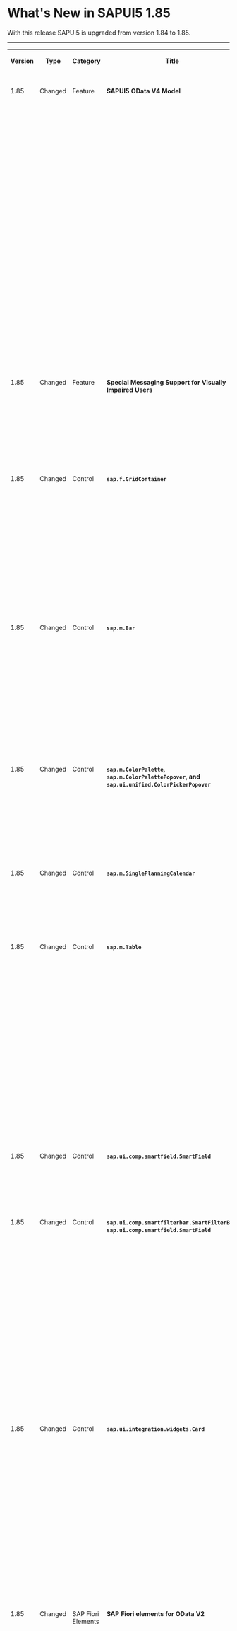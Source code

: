 <!-- loio1d18eb5973ac477ba87f16057adb2571 -->

# What's New in SAPUI5 1.85

With this release SAPUI5 is upgraded from version 1.84 to 1.85.



****


<table>
<tr>
<th valign="top">

Version

</th>
<th valign="top">

Type

</th>
<th valign="top">

Category

</th>
<th valign="top">

Title

</th>
<th valign="top">

Description

</th>
<th valign="top">

Action

</th>
<th valign="top">

Available as of

</th>
</tr>
<tr>
<td valign="top">

1.85 

</td>
<td valign="top">

Changed 

</td>
<td valign="top">

Feature 

</td>
<td valign="top">

**SAPUI5 OData V4 Model** 

</td>
<td valign="top">

**SAPUI5 OData V4 Model**

The new version of the SAPUI5 OData V4 model introduces the following features:

-   We now provide the `sap.ui.model.odata.v4.ODataModel#getMessages` method for use by `sap.ui.model.Context#getMessages`. Both methods can be used to highlight table rows with messages. For more information, see [Highlighting Table Rows with Messages](../04_Essentials/server-messages-in-the-odata-v4-model-fbe1cb5.md#loiofbe1cb5613cf4a40a841750bf813238e__section_highlighting_table_rows).

-   The `sap.ui.model.odata.v4.ODataListBinding#refresh` method is now supported for kept-alive contexts. A list binding context can be kept alive with the `sap.ui.model.odata.v4.Context#setKeepAlive` method introduced with SAPUI5 1.81.
-   When using `groupLevels` with the `$$aggregation` list binding parameter, we now support grand totals.
-   `TargetProperties` of type `edm.String` are supported in accordance with recent changes to the `SideEffectsType` and can be directly provided to the `sap.ui.model.odata.v4.Context#requestSideEffects` method.
-   You can now set the value of an instance annotation for a newly created or already existing entity. The set value is sent to the back end in a `POST` or `PATCH` request, respectively.

For more information, see [OData V4 Model](../04_Essentials/odata-v4-model-5de13cf.md), the [API Reference](https://ui5.sap.com/#/api/sap.ui.model.odata.v4), and the [Samples](https://ui5.sap.com/#/entity/sap.ui.model.odata.v4.ODataModel) in the Demo Kit.

<sub>Changed•Feature•Info Only•1.85</sub>

</td>
<td valign="top">

Info Only

</td>
<td valign="top">

2020-12-03

</td>
</tr>
<tr>
<td valign="top">

1.85 

</td>
<td valign="top">

Changed 

</td>
<td valign="top">

Feature 

</td>
<td valign="top">

**Special Messaging Support for Visually Impaired Users** 

</td>
<td valign="top">

**Special Messaging Support for Visually Impaired Users**

The `sap.ui.core.InvisibleMessage` class is no longer experimental. This class is used to programmatically expose dynamic content changes that can be announced by the screen reader. For more information, see [Invisible Messaging](../05_Developing_Apps/invisible-messaging-b9a7d6f.md), the [API Reference](https://ui5.sap.com/#/api/sap.ui.core.InvisibleMessage) and the [Sample](https://ui5.sap.com/#/entity/sap.ui.core.InvisibleMessage).

<sub>Changed•Feature•Info Only•1.85</sub>

</td>
<td valign="top">

Info Only 

</td>
<td valign="top">

2020-12-03

</td>
</tr>
<tr>
<td valign="top">

1.85 

</td>
<td valign="top">

Changed 

</td>
<td valign="top">

Control 

</td>
<td valign="top">

**`sap.f.GridContainer`** 

</td>
<td valign="top">

**`sap.f.GridContainer`**

We have improved the two-dimensional keyboard navigation. Now navigation using the [Arrow Keys\] follows the configurable two-dimensional grid. This model provides stable navigation paths when there are items of different sizes. When the user presses an [Arrow Key\] in a direction outward of the `GridContainer`, a `borderReached` event is fired. The implementation of the `borderReached` event allows the application developer to control where the focus goes and \(depending on the surrounding layout\) to pass the focus to a specific place in a neighboring `GridContainer` using the `GridContainer#focusItemByDirection` method. For more information, see the [API Reference](https://ui5.sap.com/#/api/sap.f.GridContainer) and the [Sample](https://ui5.sap.com/#/entity/sap.f.GridContainer/sample/sap.f.sample.GridContainersNavigation).

<sub>Changed•Control•Info Only•1.85</sub>

</td>
<td valign="top">

Info Only 

</td>
<td valign="top">

2020-12-03

</td>
</tr>
<tr>
<td valign="top">

1.85 

</td>
<td valign="top">

Changed 

</td>
<td valign="top">

Control 

</td>
<td valign="top">

**`sap.m.Bar`** 

</td>
<td valign="top">

**`sap.m.Bar`**

We have added a new `titleAlignment` property. It enables developers to create custom headers for controls that use headers based on `sap.m.Bar` and to achieve proper title alignment. To keep the default `Bar` behavior \(when it is not used as a header\), we have added a new value `None` \(default\) to the `sap.m.TitleAlignment` enumeration. If the `titleAlignment` value is set to `Start` or `Center`, the horizontal alignment of the `contentMiddle` aggregation of `sap.m.Bar` accepts the same setting. If the `titleAlignment` is set to `Auto`, the `contentMiddle` aggregation is set according to the default theme setting. For more information, see the [API Reference](https://ui5.sap.com/#/api/sap.m.Bar).

<sub>Changed•Control•Info Only•1.85</sub>

</td>
<td valign="top">

Info Only 

</td>
<td valign="top">

2020-12-03

</td>
</tr>
<tr>
<td valign="top">

1.85 

</td>
<td valign="top">

Changed 

</td>
<td valign="top">

Control 

</td>
<td valign="top">

**`sap.m.ColorPalette`, `sap.m.ColorPalettePopover`, and `sap.ui.unified.ColorPickerPopover`** 

</td>
<td valign="top">

**`sap.m.ColorPalette`, `sap.m.ColorPalettePopover`, and `sap.ui.unified.ColorPickerPopover`**

A `liveChange` event is now available in these controls, which are using the `sap.ui.unified.ColorPicker` internally. This event is used to propagate real-time color changes from inside the `ColorPicker` before closing the popover that contains this `ColorPicker`. For more information, see the [ColorPickerPopover](https://ui5.sap.com/#/entity/sap.ui.unified.ColorPicker/sample/sap.ui.unified.sample.ColorPickerPopover) and the [ColorPalettePopover](https://ui5.sap.com/#/entity/sap.m.ColorPalette/sample/sap.m.sample.ColorPalettePopover) samples.

<sub>Changed•Control•Info Only•1.85</sub>

</td>
<td valign="top">

Info Only 

</td>
<td valign="top">

2020-12-03

</td>
</tr>
<tr>
<td valign="top">

1.85 

</td>
<td valign="top">

Changed 

</td>
<td valign="top">

Control 

</td>
<td valign="top">

**`sap.m.SinglePlanningCalendar`** 

</td>
<td valign="top">

**`sap.m.SinglePlanningCalendar`**

The `specialDates` aggregation, which allows you to define special dates for the control, is now visible in the Month view for all supported SAP themes. For more information, see the [API Reference](https://ui5.sap.com/#/api/sap.m.SinglePlanningCalendar).

<sub>Changed•Control•Info Only•1.85</sub>

</td>
<td valign="top">

Info Only 

</td>
<td valign="top">

2020-12-03

</td>
</tr>
<tr>
<td valign="top">

1.85 

</td>
<td valign="top">

Changed 

</td>
<td valign="top">

Control 

</td>
<td valign="top">

**`sap.m.Table`** 

</td>
<td valign="top">

**`sap.m.Table`**

> ### Caution:  
> This feature is no longer in place as of 1.85.1. as the default behavior . For more information , see the What’s New in 1.86 and the [API Reference](https://ui5.sap.com/#/api/sap.m.Table) for `fixedLayout`. 

If the sum of the width of all columns in a table is less than the available space for the whole table, we now render a placeholder column to occupy the remaining unused space. This feature is enabled by default.

![](images/Dummy_Column_1da07e7.png)

For more information, see the [API Reference](https://ui5.sap.com/#/api/sap.m.Table).

<sub>Changed•Control•Info Only•1.85</sub>

</td>
<td valign="top">

Info Only 

</td>
<td valign="top">

2020-12-03

</td>
</tr>
<tr>
<td valign="top">

1.85 

</td>
<td valign="top">

Changed 

</td>
<td valign="top">

Control 

</td>
<td valign="top">

**`sap.ui.comp.smartfield.SmartField`** 

</td>
<td valign="top">

**`sap.ui.comp.smartfield.SmartField`**

We've updated the object status icons of the `SmartField` according to the latest [SAP Fiori design guidelines](https://experience.sap.com/fiori-design-web/object-display-elements/).

<sub>Changed•Control•Info Only•1.85</sub>

</td>
<td valign="top">

Info Only 

</td>
<td valign="top">

2020-12-03

</td>
</tr>
<tr>
<td valign="top">

1.85 

</td>
<td valign="top">

Changed 

</td>
<td valign="top">

Control 

</td>
<td valign="top">

**`sap.ui.comp.smartfilterbar.SmartFilterBar`, `sap.ui.comp.smartfield.SmartField`** 

</td>
<td valign="top">

**`sap.ui.comp.smartfilterbar.SmartFilterBar`, `sap.ui.comp.smartfield.SmartField`**

-   We have enabled the support of a `ValueListParameterConstant` as a `valueList` property of the `Common.v1.ValueList` annotation. This constant specifies a unique value that is used to get an exact match result of your queries. It affects the autocomplete suggestion feature and the value help option. Parameters with a constant value are not shown in the filter bar of the `ValueHelpDialog` as filterable fields.

    For more information, see the [Sample](https://ui5.sap.com/#/entity/sap.ui.comp.smartfield.SmartField/sample/sap.ui.comp.sample.smartfield.WithValueListAndConstantParameter). 

-   Until now, the recently used values function didn't take into account possible language changes in the application. Now, if you use your application in one language and switch the language in SAP Fiori launchpad, the recently used values consider this change and store the data for the different languages. Note that all data stored before the introduction of this feature will be displayed in the field history only when the application is in English.


<sub>Changed•Control•Info Only•1.85</sub>

</td>
<td valign="top">

Info Only 

</td>
<td valign="top">

2020-12-03

</td>
</tr>
<tr>
<td valign="top">

1.85 

</td>
<td valign="top">

Changed 

</td>
<td valign="top">

Control 

</td>
<td valign="top">

**`sap.ui.integration.widgets.Card`** 

</td>
<td valign="top">

**`sap.ui.integration.widgets.Card`**

-   You can now configure the `min-height` of the content within Analytical and Component cards. To achieve this, add the <code>“minHeight”: “&lt;<i>CSS value</i>&gt;”</code> property to the `content` section of the manifest. For more information, see the [Analytical Card](https://ui5.sap.com/test-resources/sap/ui/integration/demokit/cardExplorer/webapp/index.html#/learn/types/analytical) and [Component Card](https://ui5.sap.com/test-resources/sap/ui/integration/demokit/cardExplorer/webapp/index.html#/learn/types/component) sections in the Card Explorer.

-   We have added a new `actionDefinitions` \(experimental\) aggregation. It defines the action buttons that appear in the card-header menu. The `actionDefinitions` is of type `sap.ui.integation.ActionDefinition`, which allows developers to add, remove, or modify the actions at any time. This aggregation replaces the \(deprecated\) `actions` property of `sap.ui.integration.Extension`. For more information, see the [API Reference](https://ui5.sap.com/#/api/sap.ui.integration.widgets.Card/Aggregations) in the Demo Kit and the [Extension](https://ui5.sap.com/test-resources/sap/ui/integration/demokit/cardExplorer/webapp/index.html#/explore/extension/customActions) and [Component Card](https://ui5.sap.com/test-resources/sap/ui/integration/demokit/cardExplorer/webapp/index.html#/explore/component/customActions) samples in the Card Explorer.


<sub>Changed•Control•Info Only•1.85</sub>

</td>
<td valign="top">

Info Only 

</td>
<td valign="top">

2020-12-03

</td>
</tr>
<tr>
<td valign="top">

1.85 

</td>
<td valign="top">

Changed 

</td>
<td valign="top">

SAP Fiori Elements 

</td>
<td valign="top">

**SAP Fiori elements for OData V2** 

</td>
<td valign="top">

**SAP Fiori elements for OData V2**

The following changes and new features are available for SAP Fiori elements for OData V2:

-   In object pages, if the subsection has only one type of content \(table or chart\), and the subsection title is the same as the control title, then only the control title is displayed in the subsection. For more information, see [Adding Titles to Object Page Tables](../06_SAP_Fiori_Elements/adding-titles-to-object-page-tables-d9a4539.md).

-   Analytical list pages now enable visual filter charts to convey information in an intuitive manner. This is done using semantic colors for filter values that are compared against predefined colors for dimension values. For more information, see [Enabling Semantic Operators in the Filter Bar](../06_SAP_Fiori_Elements/enabling-semantic-operators-in-the-filter-bar-fef65d0.md).

-   Analytical list pages now support the `QuickInfo` property for visual filters.

-   Technical errors are now displayed in a popup, instead of navigating to a separate error page.


<sub>Changed•SAP Fiori Elements•Info Only•1.85</sub>

</td>
<td valign="top">

Info Only 

</td>
<td valign="top">

2020-12-03

</td>
</tr>
<tr>
<td valign="top">

1.85 

</td>
<td valign="top">

Changed 

</td>
<td valign="top">

SAP Fiori Elements 

</td>
<td valign="top">

**SAP Fiori elements for OData V4** 

</td>
<td valign="top">

**SAP Fiori elements for OData V4**

The following changes and new features are available for SAP Fiori elements for OData V4:

-   Value help with a dropdown list now also supports text arrangement with `#textFirst`, `#textLast`. For more information, see [Value Help as a Dropdown List](../06_SAP_Fiori_Elements/value-help-as-a-dropdown-list-2a0a630.md).

-   Key users can now move and rename sections and subsections on the object page. For more information, see [Adapting the UI: List Report and Object Page](../06_SAP_Fiori_Elements/adapting-the-ui-list-report-and-object-page-0d2f1a9.md).

-   You can now define context-dependent value help via the `Common.ValueListRelevantQualifiers` annotation term. For more information, see [Configuring Fields](../06_SAP_Fiori_Elements/configuring-fields-4b50f21.md).

-   You can now exclude specific fields from the table personalization dialog in the list report and object page. For more information, see [Tables](../06_SAP_Fiori_Elements/tables-c0f6592.md).

-   You can now add custom fields and facets on the object page header. For more information, see [Extension Points for Object Page Header Facets](../06_SAP_Fiori_Elements/extension-points-for-object-page-header-facets-61cf0ee.md).

-   If you have added custom content to your app, you can now adjust the inner-app state. For more information, refer to [Custom State Handling for Extended Apps](../06_SAP_Fiori_Elements/custom-state-handling-for-extended-apps-89fa878.md).

-   The navigation behavior of an app after executing an action has been updated. The navigation after executing an action is triggered, by default, only when the entity type of the returned instance is the same and the returned instance is different from the current instance against which the action was called. For more information, see [Configuring Internal Navigation](../06_SAP_Fiori_Elements/configuring-internal-navigation-2c65f07.md).

-   List reports now support default values for the filter fields when the standard variant is used. The default values can be specified via annotations. For more information, see [Configuring Default Filter Values](../06_SAP_Fiori_Elements/configuring-default-filter-values-f27ad7b.md).

-   You can now highlight important values in blue, so that users know immediately which values require their attention within a large table view. For more information, see [Status Colors and Icons](../06_SAP_Fiori_Elements/status-colors-and-icons-1641180.md).

-   You can now use the `operatorConfiguration` option to include or exclude specific date range operations when using a semantic date range. For more information, see [Enabling Semantic Operators in the Filter Bar](../06_SAP_Fiori_Elements/enabling-semantic-operators-in-the-filter-bar-fef65d0.md).

-   You can now adapt the size of micro charts in responsive tables and configure the label. For more information, see [Adding a Micro Chart to a Table](../06_SAP_Fiori_Elements/adding-a-micro-chart-to-a-table-b8312a4.md).

-   In the list report, users can now create a dynamic tile with a record count, where the applied filter is also considered. For more information, see [The Share Functionality](../06_SAP_Fiori_Elements/the-share-functionality-022bf0d.md).

-   If a property has a `SemanticObject` annotation, but no navigation is available from this application for this `SemanticObject`, the link is displayed as a text.

-   You can now have several entity sets in parallel in the list report. The list report shows multiple tables via tabs, and each table can be based on different entity sets. For more information, see [Defining Multiple Views on a List Report with Different Entity Sets and Table Settings](../06_SAP_Fiori_Elements/defining-multiple-views-on-a-list-report-with-different-entity-sets-and-table-settings-b6b59e4.md).

-   If the copy/paste feature is available on the object page, the 'Export to Spreadsheet' feature is now available by default. It can be disabled. A message is displayed to users when they click on the *Paste* button to paste data into tables, informing about the correct keyboard shortcut combination they should use, based on the desktop device they are using. For more information, see [Copying and Pasting from Spreadsheet Applications to Tables](../06_SAP_Fiori_Elements/copying-and-pasting-from-spreadsheet-applications-to-tables-f6a8fd2.md).

-   By using the *Information* criticality type on the `LineItem`, you can now highlight \(in blue\) new items that were created outside of the app \(for example, through an API in the back end, or as a side effect\) and need the user's attention, . For more information, see [Highlighting Line Items Based on Criticality](../06_SAP_Fiori_Elements/highlighting-line-items-based-on-criticality-0d501b1.md).


<sub>Changed•SAP Fiori Elements•Info Only•1.85</sub>

</td>
<td valign="top">

Info Only 

</td>
<td valign="top">

2020-12-03

</td>
</tr>
</table>

**Related Information**  


[What's New in SAPUI5 1.119](what-s-new-in-sapui5-1-119-0b1903a.md "With this release SAPUI5 is upgraded from version 1.118 to 1.119.")

[What's New in SAPUI5 1.118](what-s-new-in-sapui5-1-118-3eecbde.md "With this release SAPUI5 is upgraded from version 1.117 to 1.118.")

[What's New in SAPUI5 1.117](what-s-new-in-sapui5-1-117-029d3b4.md "With this release SAPUI5 is upgraded from version 1.116 to 1.117.")

[What's New in SAPUI5 1.116](what-s-new-in-sapui5-1-116-ebd6f34.md "With this release SAPUI5 is upgraded from version 1.115 to 1.116.")

[What's New in SAPUI5 1.115](what-s-new-in-sapui5-1-115-409fde8.md "With this release SAPUI5 is upgraded from version 1.114 to 1.115.")

[What's New in SAPUI5 1.114](what-s-new-in-sapui5-1-114-890fce1.md "With this release SAPUI5 is upgraded from version 1.113 to 1.114.")

[What's New in SAPUI5 1.113](what-s-new-in-sapui5-1-113-a9553fe.md "With this release SAPUI5 is upgraded from version 1.112 to 1.113.")

[What's New in SAPUI5 1.112](what-s-new-in-sapui5-1-112-34afc69.md "With this release SAPUI5 is upgraded from version 1.111 to 1.112.")

[What's New in SAPUI5 1.111](what-s-new-in-sapui5-1-111-7a67837.md "With this release SAPUI5 is upgraded from version 1.110 to 1.111.")

[What's New in SAPUI5 1.110](what-s-new-in-sapui5-1-110-71a855c.md "With this release SAPUI5 is upgraded from version 1.109 to 1.110.")

[What's New in SAPUI5 1.109](what-s-new-in-sapui5-1-109-3264bd2.md "With this release SAPUI5 is upgraded from version 1.108 to 1.109.")

[What's New in SAPUI5 1.108](what-s-new-in-sapui5-1-108-66e33f0.md "With this release SAPUI5 is upgraded from version 1.107 to 1.108.")

[What's New in SAPUI5 1.107](what-s-new-in-sapui5-1-107-d4ff916.md "With this release SAPUI5 is upgraded from version 1.106 to 1.107.")

[What's New in SAPUI5 1.106](what-s-new-in-sapui5-1-106-5b497b0.md "With this release SAPUI5 is upgraded from version 1.105 to 1.106.")

[What's New in SAPUI5 1.105](what-s-new-in-sapui5-1-105-4d6c00e.md "With this release SAPUI5 is upgraded from version 1.104 to 1.105.")

[What's New in SAPUI5 1.104](what-s-new-in-sapui5-1-104-69e567c.md "With this release SAPUI5 is upgraded from version 1.103 to 1.104.")

[What's New in SAPUI5 1.103](what-s-new-in-sapui5-1-103-0e98c76.md "With this release SAPUI5 is upgraded from version 1.102 to 1.103.")

[What's New in SAPUI5 1.102](what-s-new-in-sapui5-1-102-f038c99.md "With this release SAPUI5 is upgraded from version 1.101 to 1.102.")

[What's New in SAPUI5 1.101](what-s-new-in-sapui5-1-101-7733b00.md "With this release SAPUI5 is upgraded from version 1.100 to 1.101.")

[What's New in SAPUI5 1.100](what-s-new-in-sapui5-1-100-27dec1d.md "With this release SAPUI5 is upgraded from version 1.99 to 1.100.")

[What's New in SAPUI5 1.99](what-s-new-in-sapui5-1-99-4f35848.md "With this release SAPUI5 is upgraded from version 1.98 to 1.99.")

[What's New in SAPUI5 1.98](what-s-new-in-sapui5-1-98-d9f16f2.md "With this release SAPUI5 is upgraded from version 1.97 to 1.98.")

[What's New in SAPUI5 1.97](what-s-new-in-sapui5-1-97-fa0e282.md "With this release SAPUI5 is upgraded from version 1.96 to 1.97.")

[What's New in SAPUI5 1.96](what-s-new-in-sapui5-1-96-7a9269f.md "With this release SAPUI5 is upgraded from version 1.95 to 1.96.")

[What's New in SAPUI5 1.95](what-s-new-in-sapui5-1-95-a1aea67.md "With this release SAPUI5 is upgraded from version 1.94 to 1.95.")

[What's New in SAPUI5 1.94](what-s-new-in-sapui5-1-94-c40f1e6.md "With this release SAPUI5 is upgraded from version 1.93 to 1.94.")

[What's New in SAPUI5 1.93](what-s-new-in-sapui5-1-93-f273340.md "With this release SAPUI5 is upgraded from version 1.92 to 1.93.")

[What's New in SAPUI5 1.92](what-s-new-in-sapui5-1-92-1ef345d.md "With this release SAPUI5 is upgraded from version 1.91 to 1.92.")

[What's New in SAPUI5 1.91](what-s-new-in-sapui5-1-91-0a2bd79.md "With this release SAPUI5 is upgraded from version 1.90 to 1.91.")

[What's New in SAPUI5 1.90](what-s-new-in-sapui5-1-90-91c10c2.md "With this release SAPUI5 is upgraded from version 1.89 to 1.90.")

[What's New in SAPUI5 1.89](what-s-new-in-sapui5-1-89-e56cddc.md "With this release SAPUI5 is upgraded from version 1.88 to 1.89.")

[What's New in SAPUI5 1.88](what-s-new-in-sapui5-1-88-e15a206.md "With this release SAPUI5 is upgraded from version 1.87 to 1.88.")

[What's New in SAPUI5 1.87](what-s-new-in-sapui5-1-87-b506da7.md "With this release SAPUI5 is upgraded from version 1.86 to 1.87.")

[What's New in SAPUI5 1.86](what-s-new-in-sapui5-1-86-4c1c959.md "With this release SAPUI5 is upgraded from version 1.85 to 1.86.")

[What's New in SAPUI5 1.84](what-s-new-in-sapui5-1-84-dc76640.md "With this release SAPUI5 is upgraded from version 1.82 to 1.84.")

[What's New in SAPUI5 1.82](what-s-new-in-sapui5-1-82-3a8dd13.md "With this release SAPUI5 is upgraded from version 1.81 to 1.82.")

[What's New in SAPUI5 1.81](what-s-new-in-sapui5-1-81-f5e2a21.md "With this release SAPUI5 is upgraded from version 1.80 to 1.81.")

[What's New in SAPUI5 1.80](what-s-new-in-sapui5-1-80-8cee506.md "With this release SAPUI5 is upgraded from version 1.79 to 1.80.")

[What's New in SAPUI5 1.79](what-s-new-in-sapui5-1-79-99c4cdc.md "With this release SAPUI5 is upgraded from version 1.78 to 1.79.")

[What's New in SAPUI5 1.78](what-s-new-in-sapui5-1-78-f09b63e.md "With this release SAPUI5 is upgraded from version 1.77 to 1.78.")

[What's New in SAPUI5 1.77](what-s-new-in-sapui5-1-77-c46b439.md "With this release SAPUI5 is upgraded from version 1.76 to 1.77.")

[What's New in SAPUI5 1.76](what-s-new-in-sapui5-1-76-aad03b5.md "With this release SAPUI5 is upgraded from version 1.75 to 1.76.")

[What's New in SAPUI5 1.75](what-s-new-in-sapui5-1-75-5cbb62d.md "With this release SAPUI5 is upgraded from version 1.74 to 1.75.")

[What's New in SAPUI5 1.74](what-s-new-in-sapui5-1-74-c22208a.md "With this release SAPUI5 is upgraded from version 1.73 to 1.74.")

[What's New in SAPUI5 1.73](what-s-new-in-sapui5-1-73-231dd13.md "With this release SAPUI5 is upgraded from version 1.72 to 1.73.")

[What's New in SAPUI5 1.72](what-s-new-in-sapui5-1-72-521cad9.md "With this release SAPUI5 is upgraded from version 1.71 to 1.72.")

[What's New in SAPUI5 1.71](what-s-new-in-sapui5-1-71-a93a6a3.md "With this release SAPUI5 is upgraded from version 1.70 to 1.71.")

[What's New in SAPUI5 1.70](what-s-new-in-sapui5-1-70-f073d69.md "With this release SAPUI5 is upgraded from version 1.69 to 1.70.")

[What's New in SAPUI5 1.69](what-s-new-in-sapui5-1-69-89a18bd.md "With this release SAPUI5 is upgraded from version 1.68 to 1.69.")

[What's New in SAPUI5 1.68](what-s-new-in-sapui5-1-68-f94bf93.md "With this release SAPUI5 is upgraded from version 1.67 to 1.68.")

[What's New in SAPUI5 1.67](what-s-new-in-sapui5-1-67-a6b1472.md "With this release SAPUI5 is upgraded from version 1.66 to 1.67.")

[What's New in SAPUI5 1.66](what-s-new-in-sapui5-1-66-c9896e9.md "With this release SAPUI5 is upgraded from version 1.65 to 1.66.")

[What's New in SAPUI5 1.65](what-s-new-in-sapui5-1-65-0f5acfd.md "With this release SAPUI5 is upgraded from version 1.64 to 1.65.")

[What's New in SAPUI5 1.64](what-s-new-in-sapui5-1-64-0e30822.md "With this release SAPUI5 is upgraded from version 1.63 to 1.64.")

[What's New in SAPUI5 1.63](what-s-new-in-sapui5-1-63-e8d9da7.md "With this release SAPUI5 is upgraded from version 1.62 to 1.63.")

[What's New in SAPUI5 1.62](what-s-new-in-sapui5-1-62-771f4d5.md "With this release SAPUI5 is upgraded from version 1.61 to 1.62.")

[What's New in SAPUI5 1.61](what-s-new-in-sapui5-1-61-d991552.md "With this release SAPUI5 is upgraded from version 1.60 to 1.61.")

[What's New in SAPUI5 1.60](what-s-new-in-sapui5-1-60-5a0e1f7.md "With this release SAPUI5 is upgraded from version 1.58 to 1.60.")

[What's New in SAPUI5 1.58](what-s-new-in-sapui5-1-58-7c927aa.md "With this release SAPUI5 is upgraded from version 1.56 to 1.58.")

[What's New in SAPUI5 1.56](what-s-new-in-sapui5-1-56-108b7fd.md "With this release SAPUI5 is upgraded from version 1.54 to 1.56.")

[What's New in SAPUI5 1.54](what-s-new-in-sapui5-1-54-c838330.md "With this release SAPUI5 is upgraded from version 1.52 to 1.54.")

[What's New in SAPUI5 1.52](what-s-new-in-sapui5-1-52-849e1b6.md "With this release SAPUI5 is upgraded from version 1.50 to 1.52.")

[What's New in SAPUI5 1.50](what-s-new-in-sapui5-1-50-759e9f3.md "With this release SAPUI5 is upgraded from version 1.48 to 1.50.")

[What's New in SAPUI5 1.48](what-s-new-in-sapui5-1-48-fa1efac.md "With this release SAPUI5 is upgraded from version 1.46 to 1.48.")

[What's New in SAPUI5 1.46](what-s-new-in-sapui5-1-46-6307539.md "With this release SAPUI5 is upgraded from version 1.44 to 1.46.")

[What's New in SAPUI5 1.44](what-s-new-in-sapui5-1-44-a0cb7a0.md "With this release SAPUI5 is upgraded from version 1.42 to 1.44.")

[What's New in SAPUI5 1.42](what-s-new-in-sapui5-1-42-468b05d.md "With this release SAPUI5 is upgraded from version 1.40 to 1.42.")

[What's New in SAPUI5 1.40](what-s-new-in-sapui5-1-40-fbab50e.md "With this release SAPUI5 is upgraded from version 1.38 to 1.40.")

[What's New in SAPUI5 1.38](what-s-new-in-sapui5-1-38-f218918.md "With this release SAPUI5 is upgraded from version 1.36 to 1.38.")

